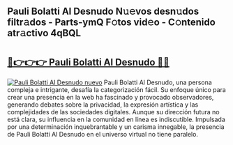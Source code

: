 ## Pauli Bolatti Al Desnudo N𝚞𝚎vos desn𝚞dos filtr𝚊dos - Parts-ymQ F𝚘tos vid𝚎o - C𝚘ntenido atr𝚊ctivo 4qBQL

# <h2><a href="http://mb21fp2.tromn.icu/?c=Pauli+Bolatti+Al+Desnudo">🔗👉👉👉 Pauli Bolatti Al Desnudo 🔗🔗</a></h2>

[![Pauli Bolatti Al Desnudo nuevo](https://i.imgur.com/pEAQMta.gif)](http://mb21fp2.tromn.icu/?c=Pauli+Bolatti+Al+Desnudo)
Pauli Bolatti Al Desnudo, una persona compleja e intrigante, desafía la categorización fácil. Su enfoque único para crear una presencia en la web ha fascinado y provocado observadores, generando debates sobre la privacidad, la expresión artística y las complejidades de las sociedades digitales. Aunque su dirección futura no está clara, su influencia en la comunidad en línea es indiscutible. Impulsada por una determinación inquebrantable y un carisma innegable, la presencia de Pauli Bolatti Al Desnudo en el universo virtual no tiene paralelo.
